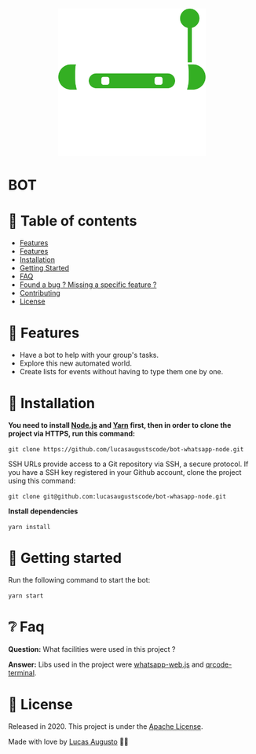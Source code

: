 <p align="center">
    <img src=".github/logo-bot.svg" width="300">
</p>

# BOT

# 📌 Table of contents
* [Features](#rocket-features)
* [Features](#rocket-features)
* [Installation](#construction_worker-installation)
* [Getting Started](#runner-getting-started)
* [FAQ](#postbox-faq)
* [Found a bug ? Missing a specific feature ?](#bug-issues)
* [Contributing](#tada-contributing)
* [License](#closed_book-license)

# 🚀 Features
* Have a bot to help with your group's tasks.
* Explore this new automated world.
* Create lists for events without having to type them one by one.
# 👷 Installation
**You need to install [Node.js](https://nodejs.org/en/download/) and [Yarn](https://yarnpkg.com/) first, then in order to clone the project via HTTPS, run this command:**

```git clone https://github.com/lucasaugustscode/bot-whatsapp-node.git```

SSH URLs provide access to a Git repository via SSH, a secure protocol. If you have a SSH key registered in your Github account, clone the project using this command:

```git clone git@github.com:lucasaugustscode/bot-whasapp-node.git```

**Install dependencies**

```yarn install```

# 🏃 Getting started
Run the following command to start the bot:

```yarn start```
# ❔ Faq
**Question:** What facilities were used in this project ?

**Answer:** Libs used in the project were [whatsapp-web.js](https://pedroslopez.me/whatsapp-web.js/) and  [qrcode-terminal](https://github.com/gtanner/qrcode-terminal).
# 📕 License
Released in 2020.
This project is under the [Apache License](https://github.com/lucasaugustscode/bot-whatsapp-node/blob/master/LICENSE).

Made with love by [Lucas Augusto](https://github.com/lucasaugustscode) 🧡🚀